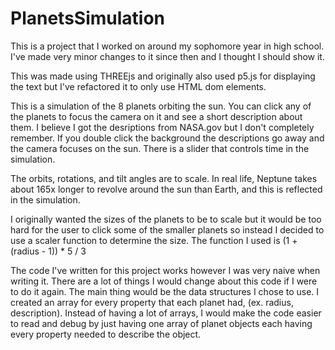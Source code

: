 # PlanetsSimulation

This is a project that I worked on around my sophomore year in high school.
I've made very minor changes to it since then and I thought I should show it.

This was made using THREEjs and originally also used p5.js for displaying the
text but I've refactored it to only use HTML dom elements.

This is a simulation of the 8 planets orbiting the sun.
You can click any of the planets to focus the camera on it and see a short description about them.
I believe I got the desriptions from NASA.gov but I don't completely remember.
If you double click the background the descriptions go away and the camera focuses on the sun.
There is a slider that controls time in the simulation.

The orbits, rotations, and tilt angles are to scale. In real life, Neptune takes about 165x longer to revolve
around the sun than Earth, and this is reflected in the simulation.

I originally wanted the sizes of the planets to be to scale but it would be too hard for the user
to click some of the smaller planets so instead I decided to use a scaler function to determine the size.
The function I used is (1 + (radius - 1)) * 5 / 3

The code I've written for this project works however I was very naive when writing it. There are a lot
of things I would change about this code if I were to do it again. The main thing would be the data
structures I chose to use. I created an array for every property that each planet had, (ex. radius, description).
Instead of having a lot of arrays, I would make the code easier to read and debug by just having one array of
planet objects each having every property needed to describe the object.